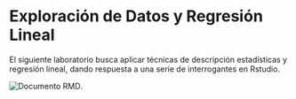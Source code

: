 # Exploración de Datos y Regresión Lineal

El siguiente laboratorio busca aplicar técnicas de descripción estadísticas y regresión lineal, dando respuesta a una serie de interrogantes en Rstudio.

![Documento RMD]("https://felipecatalanperez.github.io/Laboratorio_1/").